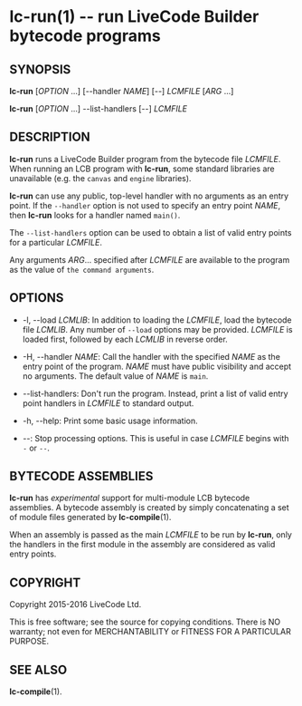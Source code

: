 lc-run(1) -- run LiveCode Builder bytecode programs
===================================================

## SYNOPSIS

**lc-run** [_OPTION_ ...] [--handler _NAME_] [--] _LCMFILE_ [_ARG_ ...]

**lc-run** [_OPTION_ ...] --list-handlers [--] _LCMFILE_

## DESCRIPTION

**lc-run** runs a LiveCode Builder program from the bytecode file _LCMFILE_.
When running an LCB program with **lc-run**, some standard libraries are
unavailable (e.g. the `canvas` and `engine` libraries).

**lc-run** can use any public, top-level handler with no arguments as an entry
point.  If the `--handler` option is not used to specify an entry point
_NAME_, then **lc-run** looks for a handler named `main()`.

The `--list-handlers` option can be used to obtain a list of valid entry points
for a particular _LCMFILE_.

Any arguments _ARG_... specified after _LCMFILE_ are available to the program as
the value of `the command arguments`.

## OPTIONS

* -l, --load _LCMLIB_:
  In addition to loading the _LCMFILE_, load the bytecode file
  _LCMLIB_.  Any number of `--load` options may be provided.
  _LCMFILE_ is loaded first, followed by each _LCMLIB_ in reverse
  order.

* -H, --handler _NAME_:
  Call the handler with the specified _NAME_ as the entry point of the program.
  _NAME_ must have public visibility and accept no arguments.  The default value
  of _NAME_ is `main`.

* --list-handlers: Don't run the program.  Instead, print a list of valid entry
  point handlers in _LCMFILE_ to standard output.

* -h, --help: Print some basic usage information.

* --: Stop processing options.  This is useful in case _LCMFILE_ begins with `-`
  or `--`.

## BYTECODE ASSEMBLIES

**lc-run** has _experimental_ support for multi-module LCB bytecode
assemblies.  A bytecode assembly is created by simply
concatenating a set of module files generated by **lc-compile**(1).

When an assembly is passed as the main _LCMFILE_ to be run by
**lc-run**, only the handlers in the first module in the assembly are
considered as valid entry points.

## COPYRIGHT

Copyright 2015-2016 LiveCode Ltd.

This is free software; see the source for copying conditions.  There is NO
warranty; not even for MERCHANTABILITY or FITNESS FOR A PARTICULAR PURPOSE.

## SEE ALSO

**lc-compile**(1).
